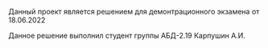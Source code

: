 Данный проект является решением для демонтрационного экзамена от 18.06.2022

Данное решение выполнил студент группы АБД-2.19 Карпушин А.И.